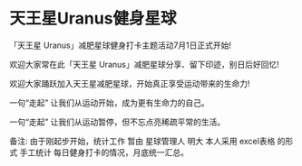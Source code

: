 # 天王星Uranus健身星球

「天王星 Uranus」减肥星球健身打卡主题活动7月1日正式开始!

欢迎大家常在此「天王星 Uranus」减肥星球分享、留下印迹，别日后好回忆! 

欢迎大家踊跃加入天王星减肥星球，开始真正享受运动带来的生命力! 

一句“走起” 让我们从运动开始，成为更有生命力的自己。 

一句“走起” 让我们从运动暂停，但不忘点亮稀疏平常的生活。

备注: 由于刚起步开始，统计工作 暂由 星球管理人 明大 本人采用 excel表格 的形式 手工统计 每日健身打卡的情况，月底统一汇总。


